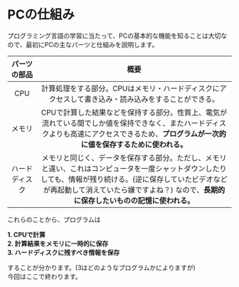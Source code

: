 # PCの仕組み
プログラミング言語の学習に当たって、PCの基本的な機能を知ることは大切なので、最初にPCの主なパーツと仕組みを説明します。

| パーツの部品  |     概要      |
| :--------: |:-------------:|
| CPU |計算処理をする部分。CPUはメモリ・ハードディスクにアクセスして書き込み・読み込みをすることができる。 |
| メモリ |   CPUで計算した結果などを保持する部分。性質上、電気が流れている間でしか値を保持できなく、またハードディスクよりも高速にアクセスできるため、**プログラムが一次的に値を保存するために使われる。**    |
|   ハードディスク   |   メモリと同じく、データを保存する部分。ただし、メモリと違い、これはコンピュータを一度シャットダウンしたりしても、情報が残り続ける。(逆に保存していたビデオなどが再起動して消えていたら嫌ですよね？)  なので、**長期的に保存したいものの記憶に使われる。**   | 
  
これらのことから、プログラムは  

**1. CPUで計算**  
**2. 計算結果をメモリに一時的に保存**  
**3. ハードディスクに残すべき情報を保存**  

することが分かります。(3はどのようなプログラムかによりますが)  
今回はここで終わります。